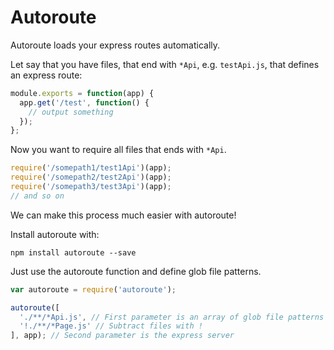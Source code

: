 Autoroute
=================

Autoroute loads your express routes automatically.

Let say that you have files, that end with `*Api`, e.g. `testApi.js`, that defines an express route:
```javascript
module.exports = function(app) {
  app.get('/test', function() {
    // output something
  });
};
```
Now you want to require all files that ends with `*Api`.

```javascript
require('/somepath1/test1Api')(app);
require('/somepath2/test2Api')(app);
require('/somepath3/test3Api')(app);
// and so on
```
We can make this process much easier with autoroute!

Install autoroute with:
```shell
npm install autoroute --save
```
Just use the autoroute function and define glob file patterns.

```javascript
var autoroute = require('autoroute');

autoroute([
  './**/*Api.js', // First parameter is an array of glob file patterns
  '!./**/*Page.js' // Subtract files with !
], app); // Second parameter is the express server
```











